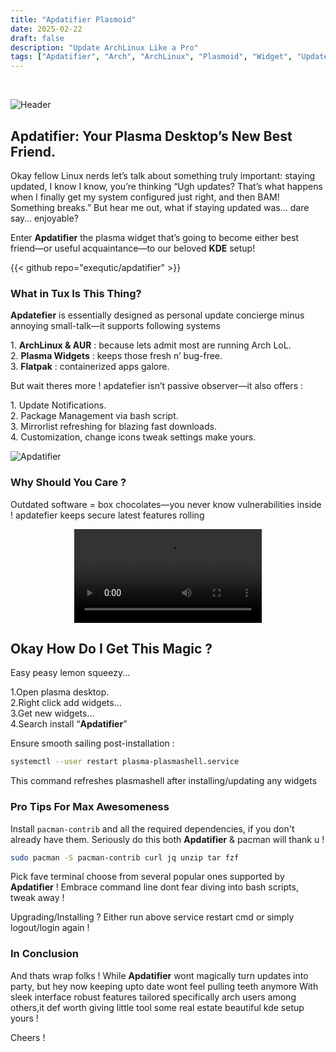 ```yaml
---
title: "Apdatifier Plasmoid"
date: 2025-02-22
draft: false
description: "Update ArchLinux Like a Pro"
tags: ["Apdatifier", "Arch", "ArchLinux", "Plasmoid", "Widget", "Update", "Updates", "Linux"]
---
```

<br />

![Header](https://i.imgur.com/BFrI7wf.png)

## Apdatifier: Your Plasma Desktop’s New Best Friend.

Okay fellow Linux nerds let’s talk about something truly important: staying updated, I know I know, you’re thinking “Ugh updates? That’s what happens when I finally get my system configured just right, and then BAM! Something breaks.” But hear me out, what if staying updated was… dare say… enjoyable?

Enter **Apdatifier** the plasma widget that’s going to become either best friend—or useful acquaintance—to our beloved **KDE** setup!

{{< github repo="exequtic/apdatifier" >}}

### What in Tux Is This Thing?

**Apdatefier** is essentially designed as personal update concierge minus annoying small-talk—it supports following systems

1\. **ArchLinux & AUR** : because lets admit most are running Arch LoL.<br>
2\. **Plasma Widgets** : keeps those fresh n’ bug-free.<br>
3\. **Flatpak** : containerized apps galore.

But wait theres more ! apdatefier isn’t passive observer—it also offers :

1\. Update Notifications.<br>
2\. Package Management via bash script.<br>
3\. Mirrorlist refreshing for blazing fast downloads.<br>
4\. Customization, change icons tweak settings make yours.

![Apdatifier](https://i.imgur.com/U3958eZ.png)

### Why Should You Care ?

Outdated software = box chocolates—you never know vulnerabilities inside ! apdatefier keeps secure latest features rolling 

<div align="center">
<video src="https://repos.xerolinux.xyz/files/Apdatifier.mp4" controls></video>
</div>

## Okay How Do I Get This Magic ?

Easy peasy lemon squeezy...

1.Open plasma desktop.<br>
2.Right click add widgets…<br>
3.Get new widgets…<br>
4.Search install “**Apdatifier**”

Ensure smooth sailing post-installation :

```Bash
systemctl --user restart plasma-plasmashell.service
```

This command refreshes plasmashell after installing/updating any widgets

### Pro Tips For Max Awesomeness 

Install `pacman-contrib` and all the required dependencies, if you don't already have them. Seriously do this both **Apdatifier** & pacman will thank u !

```Bash
sudo pacman -S pacman-contrib curl jq unzip tar fzf
```

Pick fave terminal choose from several popular ones supported by **Apdatifier** ! Embrace command line dont fear diving into bash scripts, tweak away !

Upgrading/Installing ? Either run above service restart cmd or simply logout/login again !

### In Conclusion

And thats wrap folks ! While **Apdatifier** wont magically turn updates into party, but hey now keeping upto date wont feel pulling teeth anymore With sleek interface robust features tailored specifically arch users among others,it def worth giving little tool some real estate beautiful kde setup yours !

Cheers !
